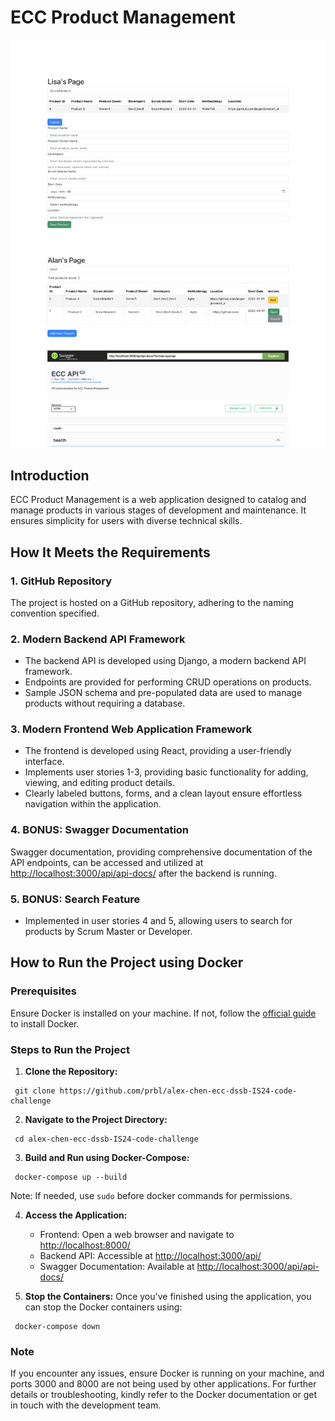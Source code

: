 # ECC Product Management

![screenshot](./screenshot.png)

## Introduction

ECC Product Management is a web application designed to catalog and manage products in various stages of development and maintenance. It ensures simplicity for users with diverse technical skills.

## How It Meets the Requirements

### 1. **GitHub Repository**
   The project is hosted on a GitHub repository, adhering to the naming convention specified.

### 2. **Modern Backend API Framework**
   - The backend API is developed using Django, a modern backend API framework.
   - Endpoints are provided for performing CRUD operations on products.
   - Sample JSON schema and pre-populated data are used to manage products without requiring a database.
   
### 3. **Modern Frontend Web Application Framework**
   - The frontend is developed using React, providing a user-friendly interface.
   - Implements user stories 1-3, providing basic functionality for adding, viewing, and editing product details.
   - Clearly labeled buttons, forms, and a clean layout ensure effortless navigation within the application.

### 4. **BONUS: Swagger Documentation** 
   Swagger documentation, providing comprehensive documentation of the API endpoints, can be accessed and utilized at [http://localhost:3000/api/api-docs/](http://localhost:3000/api/api-docs/) after the backend is running.

### 5. **BONUS: Search Feature**
   - Implemented in user stories 4 and 5, allowing users to search for products by Scrum Master or Developer.

## How to Run the Project using Docker

### Prerequisites
Ensure Docker is installed on your machine. If not, follow the [official guide](https://docs.docker.com/get-docker/) to install Docker.

### Steps to Run the Project
1. **Clone the Repository:**
  ```
   git clone https://github.com/prbl/alex-chen-ecc-dssb-IS24-code-challenge
  ```

2. **Navigate to the Project Directory:**
  ```
   cd alex-chen-ecc-dssb-IS24-code-challenge
  ```

3. **Build and Run using Docker-Compose:**
  ```
   docker-compose up --build
  ```
   Note: If needed, use `sudo` before docker commands for permissions.

4. **Access the Application:**
   - Frontend: Open a web browser and navigate to [http://localhost:8000/](http://localhost:8000/)
   - Backend API: Accessible at [http://localhost:3000/api/](http://localhost:3000/api/)
   - Swagger Documentation: Available at [http://localhost:3000/api/api-docs/](http://localhost:3000/api/api-docs/)

5. **Stop the Containers:**
   Once you've finished using the application, you can stop the Docker containers using:
  ```
   docker-compose down
  ```

### Note
If you encounter any issues, ensure Docker is running on your machine, and ports 3000 and 8000 are not being used by other applications. For further details or troubleshooting, kindly refer to the Docker documentation or get in touch with the development team.
